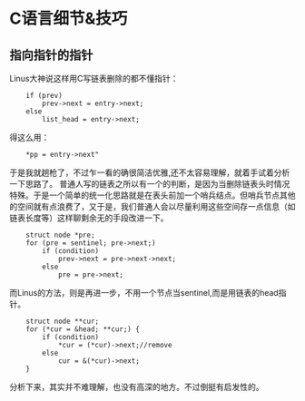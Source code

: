 # C语言细节&技巧
## 指向指针的指针
Linus大神说这样用C写链表删除的都不懂指针：
```
	if (prev)
		prev->next = entry->next;
	else
		list_head = entry->next;
```
得这么用：
```
	*pp = entry->next"
```
于是我就趟枪了，不过乍一看的确很简洁优雅,还不太容易理解，就着手试着分析一下思路了。
普通人写的链表之所以有一个的判断，是因为当删除链表头时情况特殊。于是一个简单的统一化思路就是在表头前加一个哨兵结点。但哨兵节点其他的空间就有点浪费了，又于是，我们普通人会以尽量利用这些空间存一点信息（如链表长度等）这样聊剩余无的手段改进一下。
```
	struct node *pre;
	for (pre = sentinel; pre->next;)
		if (condition)
			prev->next = pre->next->next;
		else
			pre = pre->next;
```
而Linus的方法，则是再进一步，不用一个节点当sentinel,而是用链表的head指针。
```
	struct node **cur;
	for (*cur = &head; **cur;) {
		if (condition) 
			*cur = (*cur)->next;//remove
		else
			cur = &(*cur)->next;
	}
```
分析下来，其实并不难理解，也没有高深的地方。不过倒挺有启发性的。
